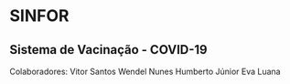 # SINFOR
## Sistema de Vacinação - COVID-19

Colaboradores:
Vitor Santos
Wendel Nunes
Humberto Júnior
Eva Luana
	
